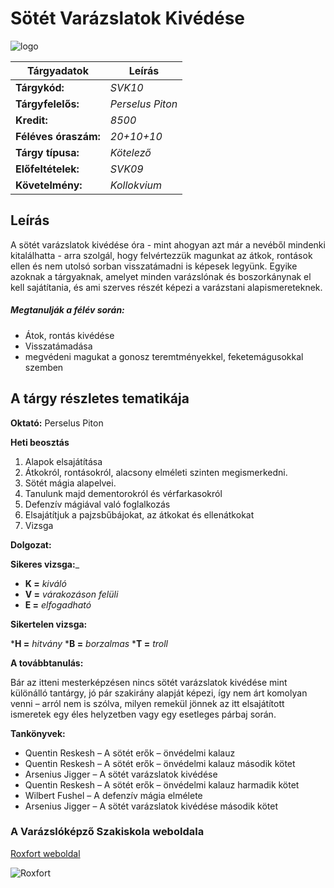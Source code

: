 Sötét Varázslatok Kivédése
===================
![logo](https://i.imgur.com/bn4ZNlr.png)

|Tárgyadatok|Leírás|
|------------|--------------|
|__Tárgykód:__| *SVK10*|
|__Tárgyfelelős:__| *Perselus Piton*|
|__Kredit:__| *8500*|
|__Féléves óraszám:__| *20+10+10*|
|__Tárgy típusa:__| *Kötelező*|
|__Előfeltételek:__| *SVK09*|
|__Követelmény:__| *Kollokvium*|

Leírás
----------

A sötét varázslatok kivédése óra - mint ahogyan azt már a nevéből mindenki kitalálhatta - arra szolgál, hogy felvértezzük magunkat az átkok, rontások ellen és nem utolsó sorban visszatámadni is képesek legyünk. Egyike azoknak a tárgyaknak, amelyet minden varázslónak és boszorkánynak el kell sajátítania, és ami szerves részét képezi a varázstani alapismereteknek.

##### Megtanulják a félév során:
* Átok, rontás kivédése
* Visszatámadása
* megvédeni magukat a gonosz teremtményekkel, feketemágusokkal szemben

A tárgy részletes tematikája
-----------------------------

__Oktató:__
Perselus Piton

__Heti beosztás__
1. Alapok elsajátítása
1. Átkokról, rontásokról, alacsony elméleti szinten megismerkedni.
1. Sötét mágia alapelvei. 
1. Tanulunk majd dementorokról és vérfarkasokról
1. Defenzív mágiával való foglalkozás
1. Elsajátítjuk a pajzsbűbájokat, az átkokat és ellenátkokat
1. Vizsga

__Dolgozat:__

__Sikeres vizsga:___

* __K =__ *kiváló*
* __V =__ *várakozáson felüli*
* __E =__ *elfogadható*

__Sikertelen vizsga:__

*__H =__ *hitvány*
*__B =__ *borzalmas*
*__T =__ *troll*

__A továbbtanulás:__

Bár az itteni mesterképzésen nincs sötét varázslatok kivédése mint különálló tantárgy, jó pár szakirány alapját képezi, így nem árt komolyan venni – arról nem is szólva, milyen remekül jönnek az itt elsajátított ismeretek egy éles helyzetben vagy egy esetleges párbaj során.

__Tankönyvek:__

* Quentin Reskesh – A sötét erők – önvédelmi kalauz
* Quentin Reskesh – A sötét erők – önvédelmi kalauz második kötet
* Arsenius Jigger – A sötét varázslatok kivédése
* Quentin Reskesh – A sötét erők – önvédelmi kalauz harmadik kötet
* Wilbert Fushel – A defenzív mágia elmélete
* Arsenius Jigger – A sötét varázslatok kivédése második kötet

### A Varázslóképző Szakiskola weboldala
[Roxfort weboldal](http://roxfortbesvkeposzkisk.hupont.hu/ "Roxfort weboldal")



![Roxfort](https://lumos.gportal.hu/portal/lumos/image/gallery/1355884064_20.png "Tanterem")
